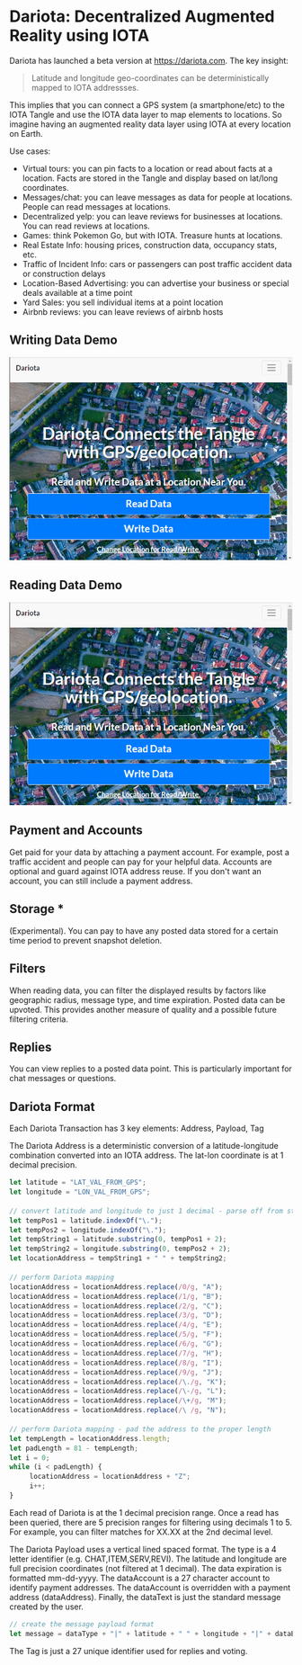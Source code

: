 # Dariota: Decentralized Augmented Reality using IOTA

Dariota has launched a beta version at https://dariota.com. The key insight:

> Latitude and longitude geo-coordinates can be deterministically mapped to IOTA addressses.

This implies that you can connect a GPS system (a smartphone/etc) to the IOTA Tangle and use the IOTA data layer to map elements to locations. So imagine having an augmented reality data layer using IOTA at every location on Earth.

Use cases:
* Virtual tours: you can pin facts to a location or read about facts at a location. Facts are stored in the Tangle and display based on lat/long coordinates.
* Messages/chat: you can leave messages as data for people at locations. People can read messages at locations.
* Decentralized yelp: you can leave reviews for businesses at locations. You can read reviews at locations.
* Games: think Pokemon Go, but with IOTA. Treasure hunts at locations. 
* Real Estate Info: housing prices, construction data, occupancy stats, etc.
* Traffic of Incident Info: cars or passengers can post traffic accident data or construction delays
* Location-Based Advertising: you can advertise your business or special deals available at a time point
* Yard Sales: you sell individual items at a point location
* Airbnb reviews: you can leave reviews of airbnb hosts

## Writing Data Demo
![Write Demo](/img/writedemo.gif)

## Reading Data Demo
![Write Demo](/img/writedemo.gif)

## Payment and Accounts
Get paid for your data by attaching a payment account. For example, post a traffic accident and people can pay for your helpful data. Accounts are optional and guard against IOTA address reuse. If you don't want an account, you can still include a payment address.

## Storage * 
(Experimental). You can pay to have any posted data stored for a certain time period to prevent snapshot deletion.

## Filters
When reading data, you can filter the displayed results by factors like geographic radius, message type, and time expiration. Posted data can be upvoted. This provides another measure of quality and a possible future filtering criteria.

## Replies
You can view replies to a posted data point. This is particularly important for chat messages or questions.

## Dariota Format
Each Dariota Transaction has 3 key elements: Address, Payload, Tag

The Dariota Address is a deterministic conversion of a latitude-longitude combination converted into an IOTA address. The lat-lon coordinate is at 1 decimal precision.

```javascript
let latitude = "LAT_VAL_FROM_GPS";
let longitude = "LON_VAL_FROM_GPS";

// convert latitude and longitude to just 1 decimal - parse off from string
let tempPos1 = latitude.indexOf("\.");
let tempPos2 = longitude.indexOf("\.");
let tempString1 = latitude.substring(0, tempPos1 + 2);
let tempString2 = longitude.substring(0, tempPos2 + 2);
let locationAddress = tempString1 + " " + tempString2;

// perform Dariota mapping
locationAddress = locationAddress.replace(/0/g, "A");
locationAddress = locationAddress.replace(/1/g, "B");
locationAddress = locationAddress.replace(/2/g, "C");
locationAddress = locationAddress.replace(/3/g, "D");
locationAddress = locationAddress.replace(/4/g, "E");
locationAddress = locationAddress.replace(/5/g, "F");
locationAddress = locationAddress.replace(/6/g, "G");
locationAddress = locationAddress.replace(/7/g, "H");
locationAddress = locationAddress.replace(/8/g, "I");
locationAddress = locationAddress.replace(/9/g, "J");
locationAddress = locationAddress.replace(/\./g, "K");
locationAddress = locationAddress.replace(/\-/g, "L");
locationAddress = locationAddress.replace(/\+/g, "M");
locationAddress = locationAddress.replace(/\ /g, "N");

// perform Dariota mapping - pad the address to the proper length
let tempLength = locationAddress.length;
let padLength = 81 - tempLength;
let i = 0;
while (i < padLength) {
     locationAddress = locationAddress + "Z";
     i++;
}
```

Each read of Dariota is at the 1 decimal precision range. Once a read has been queried, there are 5 precision ranges for filtering using decimals 1 to 5. For example, you can filter matches for XX.XX at the 2nd decimal level.

The Dariota Payload uses a vertical lined spaced format. The type is a 4 letter identifier (e.g. CHAT,ITEM,SERV,REVI). The latitude and longitude are full precision coordinates (not filtered at 1 decimal). The data expiration is formatted mm-dd-yyyy. The dataAccount is a 27 character account to identify payment addresses. The dataAccount is overridden with a payment address (dataAddress). Finally, the dataText is just the standard message created by the user.

```javascript
// create the message payload format
let message = dataType + "|" + latitude + " " + longitude + "|" + dataExpiration + "|" + dataAccount + "|" + dataAddress + "|" + dataText;        
```

The Tag is just a 27 unique identifier used for replies and voting.

